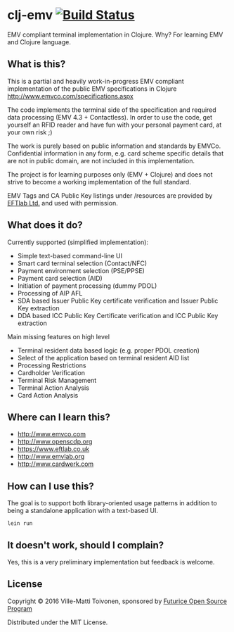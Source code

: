 # clj-emv [![Build Status](https://travis-ci.org/villemt/clj-emv.svg?branch=master)](https://travis-ci.org/villemt/clj-emv)

EMV compliant terminal implementation in Clojure. Why? For learning EMV and Clojure language.

## What is this?

This is a partial and heavily work-in-progress EMV compliant implementation of the public EMV specifications in Clojure
http://www.emvco.com/specifications.aspx

The code implements the terminal side of the specification and required data processing (EMV 4.3 + Contactless). In order to use the code, get yourself an RFID reader and have fun with your personal payment card, at your own risk ;)

The work is purely based on public information and standards by EMVCo. Confidential information in any form, e.g. card scheme specific details that are not in public domain, are not included in this implementation.

The project is for learning purposes only (EMV + Clojure) and does not strive to become a working implementation of the full standard.

EMV Tags and CA Public Key listings under /resources are provided by [EFTlab Ltd.](https://www.eftlab.com.au) and used with permission.

## What does it do?

Currently supported (simplified implementation):
 * Simple text-based command-line UI
 * Smart card terminal selection (Contact/NFC)
 * Payment environment selection (PSE/PPSE)
 * Payment card selection (AID)
 * Initiation of payment processing (dummy PDOL)
 * Processing of AIP AFL
 * SDA based Issuer Public Key certificate verification and Issuer Public Key extraction
 * DDA based ICC Public Key Certificate verification and ICC Public Key extraction

Main missing features on high level
 * Terminal resident data based logic (e.g. proper PDOL creation)
 * Select of the application based on terminal resident AID list
 * Processing Restrictions
 * Cardholder Verification
 * Terminal Risk Management
 * Terminal Action Analysis
 * Card Action Analysis

## Where can I learn this?

* http://www.emvco.com
* http://www.openscdp.org
* https://www.eftlab.co.uk
* http://www.emvlab.org
* http://www.cardwerk.com

## How can I use this?

The goal is to support both library-oriented usage patterns in addition to being a standalone application with a text-based UI.

```
lein run
```

## It doesn't work, should I complain?

Yes, this is a very preliminary implementation but feedback is welcome.

## License

Copyright © 2016 Ville-Matti Toivonen, sponsored by [Futurice Open Source Program](http://spiceprogram.org/)

Distributed under the MIT License.
